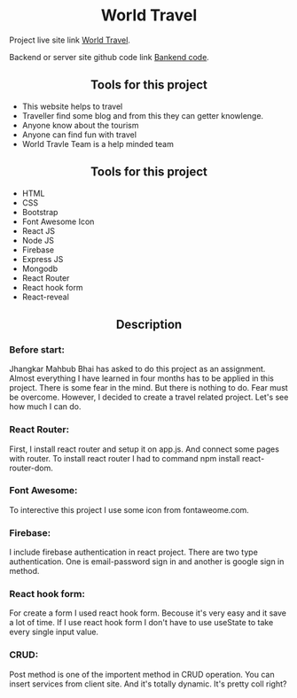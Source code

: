 <h1 align="center">World Travel</h1>

Project live site link [World Travel](https://world-travel-assignment-11.web.app/).

Backend or server site github code link [Bankend code](https://github.com/programming-hero-web-course1/tourism-or-delivery-website-server-side-salekmia).

<h2 align="center">Tools for this project</h2>

* This website helps to travel
* Traveller find some blog and from this they can getter knowlenge.
* Anyone know about the tourism
* Anyone can find fun with travel
* World Travle Team is a help minded team

<h2 align="center">Tools for this project</h2>

* HTML
* CSS
* Bootstrap
* Font Awesome Icon
* React JS
* Node JS
* Firebase
* Express JS
* Mongodb
* React Router
* React hook form
* React-reveal

<h2 align="center">Description</h2>

<h3>Before start:</h3>

Jhangkar Mahbub Bhai has asked to do this project as an assignment. Almost everything I have learned in four months has to be applied in this project. There is some fear in the mind. But there is nothing to do. Fear must be overcome. However, I decided to create a travel related project. Let's see how much I can do.

<h3>React Router:</h3>

First, I install react router and setup it on app.js. And connect some pages with router. To install react router I had to command npm install react-router-dom.

<h3>Font Awesome:</h3>

To interective this project I use some icon from fontaweome.com.

<h3>Firebase:</h3>

I include firebase authentication in react project. There are two type authentication. One is email-password sign in and another is google sign in method.

<h3>React hook form:</h3>

For create a form I used react hook form. Becouse it's very easy and it save a lot of time. If I use react hook form I don't have to use useState to take every single input value.

<h3>CRUD:</h3>
Post method is one of the importent method in CRUD operation. You can insert services from client site. And it's totally dynamic. It's pretty coll right?